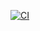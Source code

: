 [![CI](https://github.com/NicholasOliveira/EasyOng/actions/workflows/ci.yml/badge.svg)](https://github.com/NicholasOliveira/EasyOng/actions/workflows/ci.yml)
